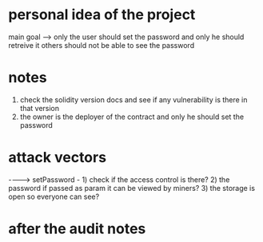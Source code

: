 # personal idea of the project

main goal --> only the user should set the password and only he should retreive it 
                others should not be able to see the password 


# notes

1. check the solidity version docs and see if any vulnerability is there in that version
2. the owner is the deployer of the contract and only he should set the password 


# attack vectors
----> setPassword - 1) check if the access control is there?
                    2) the password if passed as param it can be viewed by miners?
                    3) the storage is open so everyone can see?


# after the audit notes
 